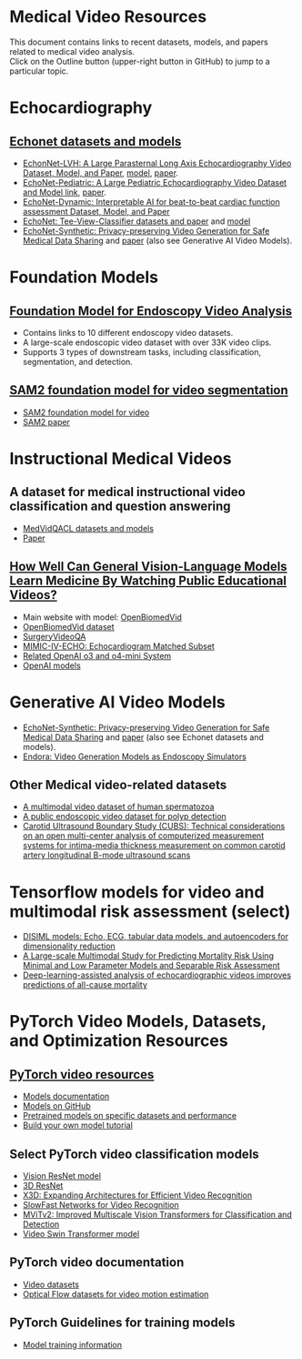 # Medical Video Resources
This document contains links to recent datasets, models, and papers related to medical video analysis.<br />
Click on the Outline button (upper-right button in GitHub) to jump to a particular topic.

# Echocardiography
## [Echonet datasets and models](https://github.com/echonet)
* [EchonNet-LVH: A Large Parasternal Long Axis Echocardiography Video Dataset, Model, and  Paper](https://echonet.github.io/lvh/), [model](https://github.com/echonet/lvh), [paper](https://jamanetwork.com/journals/jamacardiology/fullarticle/2789370).
* [EchoNet-Pediatric: A Large Pediatric Echocardiography Video Dataset and Model link](https://echonet.github.io/pediatric/index.html), [paper](https://www.clinicalkey.com/#!/content/playContent/1-s2.0-S0894731723000688?returnurl=https:%2F%2Flinkinghub.elsevier.com%2Fretrieve%2Fpii%2FS0894731723000688%3Fshowall%3Dtrue&referrer=https:%2F%2Fpubmed.ncbi.nlm.nih.gov%2F).
* [EchoNet-Dynamic: Interpretable AI for beat-to-beat cardiac function assessment Dataset, Model, and Paper](https://github.com/echonet/dynamic)
* [EchoNet: Tee-View-Classifier datasets and paper](https://aimi.stanford.edu/datasets/echonet-tee-view-classifier) and [model](https://github.com/echonet/tee-view-classifier)
* [EchoNet-Synthetic: Privacy-preserving Video Generation for Safe Medical Data Sharing](https://github.com/HReynaud/EchoNet-Synthetic) and [paper](https://arxiv.org/abs/2406.00808) (also see Generative AI Video Models).

# Foundation Models
## [Foundation Model for Endoscopy Video Analysis](https://github.com/openmedlab/Endo-FM)
* Contains links to 10 different endoscopy video datasets.
* A large-scale endoscopic video dataset with over 33K video clips.
* Supports 3 types of downstream tasks, including classification, segmentation, and detection.

## [SAM2 foundation model for video segmentation](https://ai.meta.com/sam2/)
* [SAM2 foundation model for video](https://github.com/facebookresearch/sam2)
* [SAM2 paper](https://ai.meta.com/research/publications/sam-2-segment-anything-in-images-and-videos/)

# Instructional Medical Videos
## A dataset for medical instructional video classification and question answering
* [MedVidQACL datasets and models](https://github.com/deepaknlp/MedVidQACL)
* [Paper](https://www.nature.com/articles/s41597-023-02036-y)
  
## [How Well Can General Vision-Language Models Learn Medicine By Watching Public Educational Videos?](https://arxiv.org/abs/2504.14391)
* Main website with model: [OpenBiomedVid](https://github.com/zou-group/OpenBiomedVid)
* [OpenBiomedVid dataset](https://huggingface.co/datasets/connectthapa84/OpenBiomedVid)
* [SurgeryVideoQA](https://huggingface.co/datasets/connectthapa84/SurgeryVideoQA)
* [MIMIC-IV-ECHO: Echocardiogram Matched Subset](https://physionet.org/content/mimic-iv-echo/0.1/)
* [Related OpenAI o3 and o4-mini System](https://openai.com/index/o3-o4-mini-system-card/)
* [OpenAI models](https://github.com/openai/gpt-oss)

# Generative AI Video Models
* [EchoNet-Synthetic: Privacy-preserving Video Generation for Safe Medical Data Sharing](https://github.com/HReynaud/EchoNet-Synthetic) and [paper](https://arxiv.org/abs/2406.00808)  (also see Echonet datasets and models).
* [Endora: Video Generation Models as Endoscopy Simulators](https://github.com/CUHK-AIM-Group/Endora)

## Other Medical video-related datasets
* [A multimodal video dataset of human spermatozoa](https://www.kaggle.com/datasets/stevenhicks/visem-video-dataset)
* [A public endoscopic video dataset for polyp detection](https://github.com/dashishi/LDPolypVideo-Benchmark)
* [Carotid Ultrasound Boundary Study (CUBS): Technical considerations on an open multi-center analysis of computerized measurement systems for intima-media thickness measurement on common carotid artery longitudinal B-mode ultrasound scans](https://data.mendeley.com/datasets/m7ndn58sv6/1)
  
# Tensorflow models for video and multimodal risk assessment (select)
* [DISIML models: Echo, ECG, tabular data models, and autoencoders for dimensionality reduction](https://alvarouc.gitlab.io/disiml/)
* [A Large-scale Multimodal Study for Predicting Mortality Risk Using Minimal and Low Parameter Models and Separable Risk Assessment](https://ieeexplore.ieee.org/abstract/document/10839321)
* [Deep-learning-assisted analysis of echocardiographic videos improves predictions of all-cause mortality](https://www.nature.com/articles/s41551-020-00667-9)

# PyTorch Video Models, Datasets, and Optimization Resources
## [PyTorch video resources](https://pytorchvideo.org/)
* [Models documentation](https://pytorchvideo.readthedocs.io/en/latest/models.html)
* [Models on GitHub](https://github.com/facebookresearch/pytorchvideo/tree/main/pytorchvideo/models/hub)
* [Pretrained models on specific datasets and performance](https://github.com/facebookresearch/pytorchvideo/blob/main/docs/source/model_zoo.md)
* [Build your own model tutorial](https://pytorchvideo.org/docs/tutorial_accelerator_build_your_model#introduction)

## Select PyTorch video classification models
* [Vision ResNet model](https://docs.pytorch.org/vision/stable/models/video_resnet.html)
* [3D ResNet](https://pytorch.org/hub/facebookresearch_pytorchvideo_resnet/)
* [X3D: Expanding Architectures for Efficient Video Recognition](https://pytorch.org/hub/facebookresearch_pytorchvideo_x3d/)
* [SlowFast Networks for Video Recognition](https://pytorch.org/hub/facebookresearch_pytorchvideo_slowfast/)
* [MViTv2: Improved Multiscale Vision Transformers for Classification and Detection](https://docs.pytorch.org/vision/main/models/video_mvit.html)
* [Video Swin Transformer model](https://docs.pytorch.org/vision/stable/models/video_swin_transformer.html)

## PyTorch video documentation
* [Video datasets](https://docs.pytorch.org/vision/main/datasets.html#video-classification)
* [Optical Flow datasets for video motion estimation](https://docs.pytorch.org/vision/main/datasets.html#optical-flow)

## PyTorch Guidelines for training models
* [Model training information](https://github.com/pattichis/AIMV/blob/main/opt.md)


